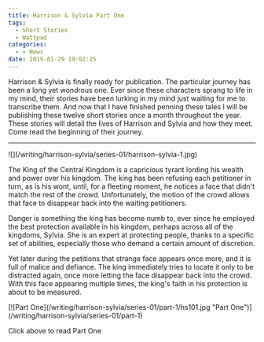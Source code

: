 ```yaml
---
title: Harrison & Sylvia Part One
tags:
  - Short Stories
  - Wattpad
categories:
  - - News
date: 2019-01-29 19:02:15
---
```


Harrison & Sylvia is finally ready for publication.  The particular journey has been a long yet wondrous one.  Ever since these characters sprang to life in my mind, their stories have been lurking in my mind just waiting for me to transcribe them.  And now that I have finished penning these tales I will be publishing these twelve short stories once a month throughout the year.  These stories will detail the lives of Harrison and Sylvia and how they meet.  Come read the beginning of their journey.<!-- more -->
<hr class="clear-both center-fade"/>
<div class="embedded-image-left">![](/writing/harrison-sylvia/series-01/harrison-sylvia-1.jpg)</div>

The King of the Central Kingdom is a capricious tyrant lording his wealth and power over his kingdom.  The king has been refusing each petitioner in turn, as is his wont, until, for a fleeting moment, he notices a face that didn't match the rest of the crowd. Unfortunately, the motion of the crowd allows that face to disappear back into the waiting petitioners.

Danger is something the king has become numb to, ever since he employed the best protection available in his kingdom, perhaps across all of the kingdoms, Sylvia.  She is an expert at protecting people, thanks to a specific set of abilities, especially those who demand a certain amount of discretion.

Yet later during the petitions that strange face appears once more, and it is full of malice and defiance.  The king immediately tries to locate it only to be distracted again, once more letting the face disappear back into the crowd.  With this face appearing multiple times, the king's faith in his protection is about to be measured.

<div class="clear-both center">
[![Part One](/writing/harrison-sylvia/series-01/part-1/hs101.jpg "Part One")](/writing/harrison-sylvia/series-01/part-1)<p>Click above to read Part One</p></div>